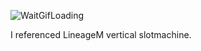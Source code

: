 ![WaitGifLoading](https://github.com/shlifedev/Simple-SlotMachine-Unity/blob/master/changeUSS.gif)
 
I referenced LineageM vertical slotmachine.  
